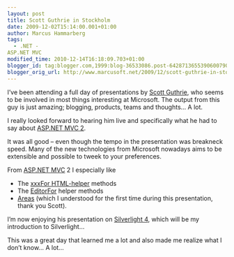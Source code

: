 ```yaml
---
layout: post
title: Scott Guthrie in Stockholm
date: 2009-12-02T15:14:00.001+01:00
author: Marcus Hammarberg
tags:
  - .NET -
ASP.NET MVC
modified_time: 2010-12-14T16:18:09.703+01:00
blogger_id: tag:blogger.com,1999:blog-36533086.post-6428713655390600790
blogger_orig_url: http://www.marcusoft.net/2009/12/scott-guthrie-in-stockholm.html
---
```



I’ve been attending a full day of presentations by
<a href="http://weblogs.asp.net/scottgu/" target="_blank">Scott
Guthrie</a>, who seems to be involved in most things interesting at
Microsoft. The output from this guy is just amazing; blogging, products,
teams and thoughts… A lot.

I really looked forward to hearing him live and specifically what he had
to say about
<a href="http://www.asp.net/(S(m4vhrxrb1md4rg451u0b1445))/mvc/"
target="_blank">ASP.NET MVC 2</a>.

It was all good – even though the tempo in the presentation was
breakneck speed. Many of the new technologies from Microsoft nowadays
aims to be extensible and possible to tweek to your preferences.

From <a href="http://www.asp.net/mVC/" target="_blank">ASP.NET MVC</a> 2
I especially like

-   The
    <a href="http://msdn.microsoft.com/en-us/library/dd470179(VS.100).aspx"
    target="_blank">xxxFor HTML-helper</a> methods
-   The
    <a href="http://msdn.microsoft.com/en-us/library/ee402949(VS.100).aspx"
    target="_blank">EditorFor</a> helper methods
-   <a
    href="http://odetocode.com/Blogs/scott/archive/2009/10/13/asp-net-mvc2-preview-2-areas-and-routes.aspx"
    target="_blank">Areas</a> (which I understood for the first time
    during this presentation, thank you Scott).

I’m now enjoying his presentation on
<a href="http://silverlight.net/getstarted/silverlight-4-beta/"
target="_blank">Silverlight 4</a>, which will be my introduction to
Silverlight…

This was a great day that learned me a lot and also made me realize what
I don’t know… A lot…
